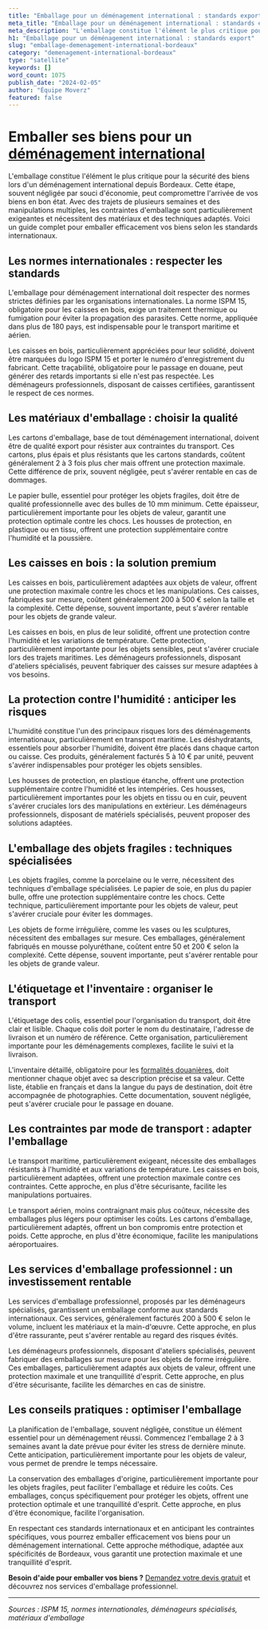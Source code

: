 ```yaml
---
title: "Emballage pour un déménagement international : standards export"
meta_title: "Emballage pour un déménagement international : standards export"
meta_description: "L'emballage constitue l'élément le plus critique pour la sécurité des biens lors d'un déménagement international depuis Bordeaux. Cette étape, souvent."
h1: "Emballage pour un déménagement international : standards export"
slug: "emballage-demenagement-international-bordeaux"
category: "demenagement-international-bordeaux"
type: "satellite"
keywords: []
word_count: 1075
publish_date: "2024-02-05"
author: "Équipe Moverz"
featured: false
---
```



# Emballer ses biens pour un [déménagement international](/blog/demenagement-entreprise-bordeaux/demenagement-entreprise-bordeaux-guide)

L'emballage constitue l'élément le plus critique pour la sécurité des biens lors d'un déménagement international depuis Bordeaux. Cette étape, souvent négligée par souci d'économie, peut compromettre l'arrivée de vos biens en bon état. Avec des trajets de plusieurs semaines et des manipulations multiples, les contraintes d'emballage sont particulièrement exigeantes et nécessitent des matériaux et des techniques adaptés. Voici un guide complet pour emballer efficacement vos biens selon les standards internationaux.

## Les normes internationales : respecter les standards

L'emballage pour déménagement international doit respecter des normes strictes définies par les organisations internationales. La norme ISPM 15, obligatoire pour les caisses en bois, exige un traitement thermique ou fumigation pour éviter la propagation des parasites. Cette norme, appliquée dans plus de 180 pays, est indispensable pour le transport maritime et aérien.

Les caisses en bois, particulièrement appréciées pour leur solidité, doivent être marquées du logo ISPM 15 et porter le numéro d'enregistrement du fabricant. Cette traçabilité, obligatoire pour le passage en douane, peut générer des retards importants si elle n'est pas respectée. Les déménageurs professionnels, disposant de caisses certifiées, garantissent le respect de ces normes.

## Les matériaux d'emballage : choisir la qualité

Les cartons d'emballage, base de tout déménagement international, doivent être de qualité export pour résister aux contraintes du transport. Ces cartons, plus épais et plus résistants que les cartons standards, coûtent généralement 2 à 3 fois plus cher mais offrent une protection maximale. Cette différence de prix, souvent négligée, peut s'avérer rentable en cas de dommages.

Le papier bulle, essentiel pour protéger les objets fragiles, doit être de qualité professionnelle avec des bulles de 10 mm minimum. Cette épaisseur, particulièrement importante pour les objets de valeur, garantit une protection optimale contre les chocs. Les housses de protection, en plastique ou en tissu, offrent une protection supplémentaire contre l'humidité et la poussière.

## Les caisses en bois : la solution premium

Les caisses en bois, particulièrement adaptées aux objets de valeur, offrent une protection maximale contre les chocs et les manipulations. Ces caisses, fabriquées sur mesure, coûtent généralement 200 à 500 € selon la taille et la complexité. Cette dépense, souvent importante, peut s'avérer rentable pour les objets de grande valeur.

Les caisses en bois, en plus de leur solidité, offrent une protection contre l'humidité et les variations de température. Cette protection, particulièrement importante pour les objets sensibles, peut s'avérer cruciale lors des trajets maritimes. Les déménageurs professionnels, disposant d'ateliers spécialisés, peuvent fabriquer des caisses sur mesure adaptées à vos besoins.

## La protection contre l'humidité : anticiper les risques

L'humidité constitue l'un des principaux risques lors des déménagements internationaux, particulièrement en transport maritime. Les déshydratants, essentiels pour absorber l'humidité, doivent être placés dans chaque carton ou caisse. Ces produits, généralement facturés 5 à 10 € par unité, peuvent s'avérer indispensables pour protéger les objets sensibles.

Les housses de protection, en plastique étanche, offrent une protection supplémentaire contre l'humidité et les intempéries. Ces housses, particulièrement importantes pour les objets en tissu ou en cuir, peuvent s'avérer cruciales lors des manipulations en extérieur. Les déménageurs professionnels, disposant de matériels spécialisés, peuvent proposer des solutions adaptées.

## L'emballage des objets fragiles : techniques spécialisées

Les objets fragiles, comme la porcelaine ou le verre, nécessitent des techniques d'emballage spécialisées. Le papier de soie, en plus du papier bulle, offre une protection supplémentaire contre les chocs. Cette technique, particulièrement importante pour les objets de valeur, peut s'avérer cruciale pour éviter les dommages.

Les objets de forme irrégulière, comme les vases ou les sculptures, nécessitent des emballages sur mesure. Ces emballages, généralement fabriqués en mousse polyuréthane, coûtent entre 50 et 200 € selon la complexité. Cette dépense, souvent importante, peut s'avérer rentable pour les objets de grande valeur.

## L'étiquetage et l'inventaire : organiser le transport

L'étiquetage des colis, essentiel pour l'organisation du transport, doit être clair et lisible. Chaque colis doit porter le nom du destinataire, l'adresse de livraison et un numéro de référence. Cette organisation, particulièrement importante pour les déménagements complexes, facilite le suivi et la livraison.

L'inventaire détaillé, obligatoire pour les [formalités douanières](/blog/international/formalites-douanieres-demenagement-international), doit mentionner chaque objet avec sa description précise et sa valeur. Cette liste, établie en français et dans la langue du pays de destination, doit être accompagnée de photographies. Cette documentation, souvent négligée, peut s'avérer cruciale pour le passage en douane.

## Les contraintes par mode de transport : adapter l'emballage

Le transport maritime, particulièrement exigeant, nécessite des emballages résistants à l'humidité et aux variations de température. Les caisses en bois, particulièrement adaptées, offrent une protection maximale contre ces contraintes. Cette approche, en plus d'être sécurisante, facilite les manipulations portuaires.

Le transport aérien, moins contraignant mais plus coûteux, nécessite des emballages plus légers pour optimiser les coûts. Les cartons d'emballage, particulièrement adaptés, offrent un bon compromis entre protection et poids. Cette approche, en plus d'être économique, facilite les manipulations aéroportuaires.

## Les services d'emballage professionnel : un investissement rentable

Les services d'emballage professionnel, proposés par les déménageurs spécialisés, garantissent un emballage conforme aux standards internationaux. Ces services, généralement facturés 200 à 500 € selon le volume, incluent les matériaux et la main-d'œuvre. Cette approche, en plus d'être rassurante, peut s'avérer rentable au regard des risques évités.

Les déménageurs professionnels, disposant d'ateliers spécialisés, peuvent fabriquer des emballages sur mesure pour les objets de forme irrégulière. Ces emballages, particulièrement adaptés aux objets de valeur, offrent une protection maximale et une tranquillité d'esprit. Cette approche, en plus d'être sécurisante, facilite les démarches en cas de sinistre.

## Les conseils pratiques : optimiser l'emballage

La planification de l'emballage, souvent négligée, constitue un élément essentiel pour un déménagement réussi. Commencez l'emballage 2 à 3 semaines avant la date prévue pour éviter les stress de dernière minute. Cette anticipation, particulièrement importante pour les objets de valeur, vous permet de prendre le temps nécessaire.

La conservation des emballages d'origine, particulièrement importante pour les objets fragiles, peut faciliter l'emballage et réduire les coûts. Ces emballages, conçus spécifiquement pour protéger les objets, offrent une protection optimale et une tranquillité d'esprit. Cette approche, en plus d'être économique, facilite l'organisation.

En respectant ces standards internationaux et en anticipant les contraintes spécifiques, vous pourrez emballer efficacement vos biens pour un déménagement international. Cette approche méthodique, adaptée aux spécificités de Bordeaux, vous garantit une protection maximale et une tranquillité d'esprit.

**Besoin d'aide pour emballer vos biens ?** [Demandez votre devis gratuit](https://moverz-bordeaux.fr/devis) et découvrez nos services d'emballage professionnel.

---

*Sources : ISPM 15, normes internationales, déménageurs spécialisés, matériaux d'emballage*

